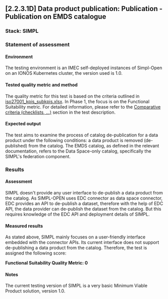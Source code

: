 ## [2.2.3.1D] Data product publication: Publication - Publication on EMDS catalogue
### Stack: SIMPL

### Statement of assessment
#### Environment
The testing environment is an IMEC self-deployed instances of Simpl-Open on an IONOS Kubernetes cluster, the version used is 1.0.

#### Tested quality metric and method
The quality metric for this test is based on the criteria outlined in [iso27001_kpis_subkpis.xlsx](../../../../../design_decisions/background_info/iso27001_kpis_subkpis.xlsx). In Phase 1, the focus is on the Functional Suitability metric. For detailed information, please refer to the [Comparative criteria (checklists, ...)](./test.md#comparative-criteria-checklists-) section in the test description.

#### Expected output
The test aims to examine the process of catalog de-publication for a data product under the following conditions: a data product is removed (de-published) from the catalog. The EMDS catalog, as defined in the relevant documentation, refers to the Data Space-only catalog, specifically the SIMPL's federation component.

### Results
#### Assessment
SIMPL doesn't provide any user interface to de-publish a data product from the catalog.
As SIMPL-OPEN uses EDC connector as data space connector, EDC provides an API to de-publish a dataset, therefore with the help of EDC API, the data provider can de-publish the dataset from the catalog.
But this requires knowledge of the EDC API and deployment details of SIMPL.

#### Measured results
As stated above, SIMPL mainly focuses on a user-friendly interface embedded with the connector APIs. Its current interface does not support de-publishing a data product from the catalog. Therefore, the test is assigned the following score:

**Functional Suitability Quality Metric: 0**

#### Notes
The current testing version of SIMPL is a very basic Minimum Viable Product solution, version 1.0.